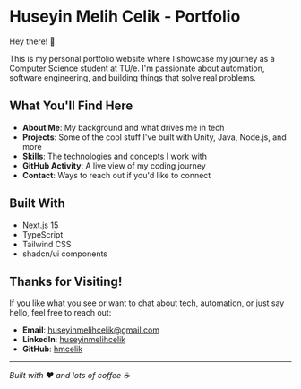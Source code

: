 # Huseyin Melih Celik - Portfolio

Hey there! 👋

This is my personal portfolio website where I showcase my journey as a Computer Science student at TU/e. I'm passionate about automation, software engineering, and building things that solve real problems.

## What You'll Find Here

- **About Me**: My background and what drives me in tech
- **Projects**: Some of the cool stuff I've built with Unity, Java, Node.js, and more
- **Skills**: The technologies and concepts I work with
- **GitHub Activity**: A live view of my coding journey
- **Contact**: Ways to reach out if you'd like to connect

## Built With

- Next.js 15
- TypeScript
- Tailwind CSS
- shadcn/ui components

## Thanks for Visiting!

If you like what you see or want to chat about tech, automation, or just say hello, feel free to reach out:

- **Email**: huseyinmelihcelik@gmail.com
- **LinkedIn**: [huseyinmelihcelik](https://www.linkedin.com/in/huseyinmelihcelik)
- **GitHub**: [hmcelik](https://github.com/hmcelik)

---

*Built with ❤️ and lots of coffee ☕*
